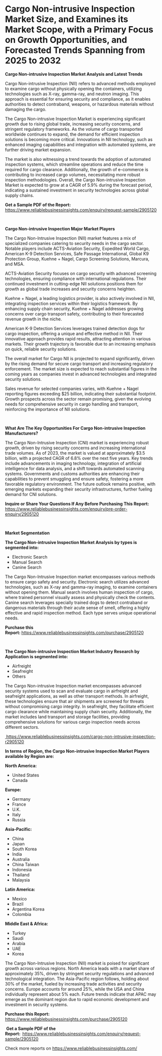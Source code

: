 <p><h1>Cargo Non-intrusive Inspection Market Size, and Examines its Market Scope, with a Primary Focus on Growth Opportunities, and Forecasted Trends Spanning from 2025 to 2032</h1></p><p><strong>Cargo Non-intrusive Inspection Market Analysis and Latest Trends</strong></p>
<p><p>Cargo Non-intrusive Inspection (NII) refers to advanced methods employed to examine cargo without physically opening the containers, utilizing technologies such as X-ray, gamma-ray, and neutron imaging. This approach is essential for ensuring security and compliance, as it enables authorities to detect contraband, weapons, or hazardous materials without damaging the cargo. </p><p>The Cargo Non-intrusive Inspection Market is experiencing significant growth due to rising global trade, increasing security concerns, and stringent regulatory frameworks. As the volume of cargo transported worldwide continues to expand, the demand for efficient inspection solutions is becoming more critical. Innovations in NII technology, such as enhanced imaging capabilities and integration with automated systems, are further driving market expansion. </p><p>The market is also witnessing a trend towards the adoption of automated inspection systems, which streamline operations and reduce the time required for cargo clearance. Additionally, the growth of e-commerce is contributing to increased cargo volumes, necessitating more robust inspection methodologies. Overall, the Cargo Non-intrusive Inspection Market is expected to grow at a CAGR of 5.9% during the forecast period, indicating a sustained investment in security technologies across global supply chains.</p></p>
<p><strong>Get a Sample PDF of the Report:&nbsp;</strong> <a href="https://www.reliablebusinessinsights.com/enquiry/request-sample/2905120?utm_campaign=3060&utm_medium=2&utm_source=Github&utm_content=ia&utm_term=12032025&utm_id=cargo-non-intrusive-inspection">https://www.reliablebusinessinsights.com/enquiry/request-sample/2905120</a></p>
<p>&nbsp;</p>
<p><strong>Cargo Non-intrusive Inspection Major Market Players</strong></p>
<p><p>The Cargo Non-Intrusive Inspection (NII) market features a mix of specialized companies catering to security needs in the cargo sector. Notable players include ACTS-Aviation Security, Expedited World Cargo, American K-9 Detection Services, Safe Passage International, Global K9 Protection Group, Kuehne + Nagel, Cargo Screening Solutions, Marcura, and MSA.</p><p>ACTS-Aviation Security focuses on cargo security with advanced screening technologies, ensuring compliance with international regulations. Their continued investment in cutting-edge NII solutions positions them for growth as global trade increases and security concerns heighten.</p><p>Kuehne + Nagel, a leading logistics provider, is also actively involved in NII, integrating inspection services within their logistics framework. By enhancing supply chain security, Kuehne + Nagel addresses growing concerns over cargo transport safety, contributing to their forecasted revenue growth in the niche.</p><p>American K-9 Detection Services leverages trained detection dogs for cargo inspection, offering a unique and effective method in NII. Their innovative approach provides rapid results, attracting attention in various markets. Their growth trajectory is favorable due to an increasing emphasis on quick, reliable security solutions.</p><p>The overall market for Cargo NII is projected to expand significantly, driven by the rising demand for secure cargo transport and increasing regulatory enforcement. The market size is expected to reach substantial figures in the coming years as companies invest in advanced technologies and integrated security solutions.</p><p>Sales revenue for selected companies varies, with Kuehne + Nagel reporting figures exceeding $25 billion, indicating their substantial footprint. Growth prospects across the sector remain promising, given the evolving needs for comprehensive security in cargo handling and transport, reinforcing the importance of NII solutions.</p></p>
<p>&nbsp;</p>
<p><strong>What Are The Key Opportunities For Cargo Non-intrusive Inspection Manufacturers?</strong></p>
<p><p>The Cargo Non-Intrusive Inspection (CNI) market is experiencing robust growth, driven by rising security concerns and increasing international trade volumes. As of 2023, the market is valued at approximately $3.5 billion, with a projected CAGR of 6.8% over the next five years. Key trends include advancements in imaging technology, integration of artificial intelligence for data analysis, and a shift towards automated scanning systems. Governments and customs authorities are enhancing their capabilities to prevent smuggling and ensure safety, fostering a more favorable regulatory environment. The future outlook remains positive, with emerging markets expanding their security infrastructures, further fueling demand for CNI solutions.</p></p>
<p><strong>Inquire or Share Your Questions If Any Before Purchasing This Report:</strong> <a href="https://www.reliablebusinessinsights.com/enquiry/pre-order-enquiry/2905120?utm_campaign=3060&utm_medium=2&utm_source=Github&utm_content=ia&utm_term=12032025&utm_id=cargo-non-intrusive-inspection">https://www.reliablebusinessinsights.com/enquiry/pre-order-enquiry/2905120</a></p>
<p>&nbsp;</p>
<p><strong>Market Segmentation</strong></p>
<p><strong>The Cargo Non-intrusive Inspection Market Analysis by types is segmented into:</strong></p>
<p><ul><li>Electronic Search</li><li>Manual Search</li><li>Canine Search</li></ul></p>
<p><p>The Cargo Non-Intrusive Inspection market encompasses various methods to ensure cargo safety and security. Electronic search utilizes advanced technologies, such as X-ray and gamma-ray imaging, to examine containers without opening them. Manual search involves human inspection of cargo, where trained personnel visually assess and physically check the contents. Canine search leverages specially trained dogs to detect contraband or dangerous materials through their acute sense of smell, offering a highly effective and rapid inspection method. Each type serves unique operational needs.</p></p>
<p><strong>Purchase this Report:&nbsp;</strong><a href="https://www.reliablebusinessinsights.com/purchase/2905120?utm_campaign=3060&utm_medium=2&utm_source=Github&utm_content=ia&utm_term=12032025&utm_id=cargo-non-intrusive-inspection">https://www.reliablebusinessinsights.com/purchase/2905120</a></p>
<p>&nbsp;</p>
<p><strong>The Cargo Non-intrusive Inspection Market Industry Research by Application is segmented into:</strong></p>
<p><ul><li>Airfreight</li><li>Seafreight</li><li>Others</li></ul></p>
<p><p>The Cargo Non-intrusive Inspection market encompasses advanced security systems used to scan and evaluate cargo in airfreight and seafreight applications, as well as other transport methods. In airfreight, these technologies ensure that air shipments are screened for threats without compromising cargo integrity. In seafreight, they facilitate efficient cargo clearance while maintaining supply chain security. Additionally, the market includes land transport and storage facilities, providing comprehensive solutions for various cargo inspection needs across different sectors.</p></p>
<p><a href="https://www.reliablebusinessinsights.com/cargo-non-intrusive-inspection-r2905120?utm_campaign=3060&utm_medium=2&utm_source=Github&utm_content=ia&utm_term=12032025&utm_id=cargo-non-intrusive-inspection">&nbsp;https://www.reliablebusinessinsights.com/cargo-non-intrusive-inspection-r2905120</a></p>
<p><strong>In terms of Region, the Cargo Non-intrusive Inspection Market Players available by Region are:</strong></p>
<p>
    <p> <strong> North America: </strong>
        <ul>
            <li>United States</li>
            <li>Canada</li>
        </ul>
        </p> 
    <p> <strong> Europe: </strong>
        <ul>
            <li>Germany</li>
            <li>France</li>
            <li>U.K.</li>
            <li>Italy</li>
            <li>Russia</li>
        </ul>
        </p> 
    <p> <strong> Asia-Pacific: </strong>
        <ul>
            <li>China</li>
            <li>Japan</li>
            <li>South Korea</li>
            <li>India</li>
            <li>Australia</li>
            <li>China Taiwan</li>
            <li>Indonesia</li>
            <li>Thailand</li>
            <li>Malaysia</li>
        </ul>
        </p> 
    <p> <strong> Latin America: </strong>
        <ul>
            <li>Mexico</li>
            <li>Brazil</li>
            <li>Argentina Korea</li>
            <li>Colombia</li>
        </ul>
        </p> 
    <p> <strong> Middle East & Africa: </strong>
        <ul>
            <li>Turkey</li>
            <li>Saudi</li>
            <li>Arabia</li>
            <li>UAE</li>
            <li>Korea</li>
        </ul>
    </p>
    </p>
<p><p>The Cargo Non-Intrusive Inspection (NII) market is poised for significant growth across various regions. North America leads with a market share of approximately 35%, driven by stringent security regulations and advanced technological integration. The Asia-Pacific region follows, holding about 30% of the market, fueled by increasing trade activities and security concerns. Europe accounts for around 25%, while the USA and China individually represent about 5% each. Future trends indicate that APAC may emerge as the dominant region due to rapid economic development and investment in security systems.</p></p>
<p><strong>Purchase this Report: </strong><a href="https://www.reliablebusinessinsights.com/purchase/2905120?utm_campaign=3060&utm_medium=2&utm_source=Github&utm_content=ia&utm_term=12032025&utm_id=cargo-non-intrusive-inspection">https://www.reliablebusinessinsights.com/purchase/2905120</a></p>
<p>&nbsp;<strong>Get a Sample PDF of the Report:&nbsp;&nbsp;</strong><a href="https://www.reliablebusinessinsights.com/enquiry/request-sample/2905120?utm_campaign=3060&utm_medium=2&utm_source=Github&utm_content=ia&utm_term=12032025&utm_id=cargo-non-intrusive-inspection">https://www.reliablebusinessinsights.com/enquiry/request-sample/2905120</a></p>
<p><strong></strong></p>
<p>Check more reports on <a href="https://www.reliablebusinessinsights.com/?utm_campaign=3060&utm_medium=2&utm_source=Github&utm_content=ia&utm_term=12032025&utm_id=cargo-non-intrusive-inspection">https://www.reliablebusinessinsights.com/</a></p>